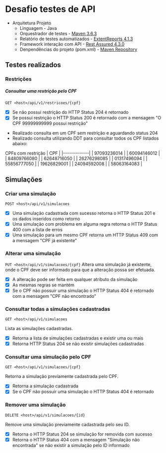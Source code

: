 # Desafio testes de API
- Arquitetura Projeto
    - Linguagem - Java
    - Orquestrador de testes - [Maven 3.6.3](https://maven.apache.org/download.cgi)
    - Relatório de testes automatizados - [ExtentReports 4.1.3](https://mvnrepository.com/artifact/com.aventstack/extentreports/4.1.3)
    - Framework interação com API - [Rest Assured 4.3.0](https://github.com/rest-assured/rest-assured/wiki/Downloads)
    - Denpendências do projeto (pom.xml) - [Maven Repository](https://mvnrepository.com/)

##  Testes realizados
### Restrições

##### Consultar uma restrição pelo CPF
`GET <host>/api/v1/restricoes/{cpf}`

-[X] Se não possui restrição do HTTP Status 204 é retornado 
-[X] Se possui restrição o HTTP Status 200 é retornado com a mensagem "O CPF 99999999999 possui restrição"
* Realizado consulta em um CPF sem restrição e aguardando status 204
* Realizado consulta utilizando DDT para consultar todos os CPF listados abaixo:


CPFs com restrição
| CPF         |
|-------------|
| 97093236014 |
| 60094146012 |
| 84809766080 |
| 62648716050 |
| 26276298085 |
| 01317496094 |
| 55856777050 |
| 19626829001 |
| 24094592008 |
| 58063164083 |

## Simulações

### Criar uma simulação

`POST <host>/api/v1/simulacoes`

-[X] Uma simulação cadastrada com sucesso retorna o HTTP Status 201 e os dados inseridos como retorno
-[X] Uma simulação com problema em alguma regra retorna o HTTP Status 400 com a lista de erros
-[X] Uma simulação para um mesmo CPF retorna um HTTP Status 409 com a mensagem "CPF já existente"

### Alterar uma simulação
`PUT <host>/api/v1/simulacoes/{cpf}`
Altera uma simulação já existente, onde o CPF deve ser informado para que a alteração possa ser efetuada.

-[X] A alteração pode ser feita em qualquer atributo da simulação
-[X] As mesmas regras se mantém
-[X] Se o CPF não possuir uma simulação o HTTP Status 404 é retornado com a
mensagem "CPF não encontrado"

### Consultar todas a simulações cadastradas

`GET <host>/api/v1/simulacoes`

Lista as simulações cadastradas.

-[X] Retorna a lista de simulações cadastradas e existir uma ou mais
-[X] Retorna HTTP Status 204 se não existir simulações cadastradas

### Consultar uma simulação pelo CPF

`GET <host>/api/v1/simulacoes/{cpf}`

Retorna a simulação previamente cadastrada pelo CPF.

-[X] Retorna a simulação cadastrada
-[X] Se o CPF não possuir uma simulação o HTTP Status 404 é retornado

### Remover uma simulação

`DELETE <host>/api/v1/simulacoes/{id}`

Remove uma simulação previamente cadastrada pelo seu ID.

-[X] Retorna o HTTP Status 204 se simulação for removida com sucesso
-[X] Retorna o HTTP Status 404 com a mensagem "Simulação não encontrada" se não existir a simulação pelo ID informado